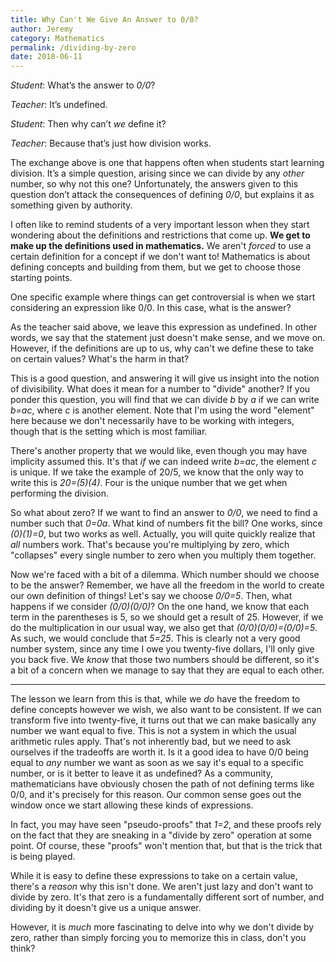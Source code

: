 ```yaml
---
title: Why Can't We Give An Answer to 0/0?
author: Jeremy
category: Mathematics
permalink: /dividing-by-zero
date: 2018-06-11
---
```


*Student*: What’s the answer to *0/0*?

*Teacher*: It’s undefined.

*Student*: Then why can’t *we* define it?

*Teacher*: Because that’s just how division works.

The exchange above is one that happens often when students start learning division. It’s a simple question, arising since we can divide by any *other* number, so why not this one? Unfortunately, the answers given to this question don’t attack the consequences of defining *0/0*, but explains it as something given by authority.


I often like to remind students of a very important lesson when they start wondering about the definitions and restrictions that come up. **We get to make up the definitions used in mathematics.** We aren't *forced* to use a certain definition for a concept if we don't want to! Mathematics is about defining concepts and building from them, but we get to choose those starting points.

One specific example where things can get controversial is when we start considering an expression like 0/0. In this case, what is the answer?

As the teacher said above, we leave this expression as undefined. In other words, we say that the statement just doesn't make sense, and we move on. However, if the definitions are up to us, why can't we define these to take on certain values? What's the harm in that?

This is a good question, and answering it will give us insight into the notion of divisibility. What does it mean for a number to "divide" another? If you ponder this question, you will find that we can divide *b* by *a* if we can write *b=ac*, where *c* is another element. Note that I'm using the word "element" here because we don't necessarily have to be working with integers, though that is the setting which is most familiar.

There's another property that we would like, even though you may have implicity assumed this. It's that *if* we can indeed write *b=ac*, the element *c* is unique. If we take the example of 20/5, we know that the only way to write this is *20=(5)(4)*. Four is the unique number that we get when performing the division.

So what about zero? If we want to find an answer to *0/0*, we need to find a number such that *0=0a*. What kind of numbers fit the bill? One works, since *(0)(1)=0*, but two works as well. Actually, you will quite quickly realize that *all* numbers work. That's because you're multiplying by zero, which "collapses" every single number to zero when you multiply them together.

Now we're faced with a bit of a dilemma. Which number should we choose to be the answer? Remember, we have all the freedom in the world to create our own definition of things! Let's say we choose *0/0=5*. Then, what happens if we consider *(0/0)(0/0)*? On the one hand, we know that each term in the parentheses is 5, so we should get a result of 25. However, if we do the multiplication in our usual way, we also get that *(0/0)(0/0)=(0/0)=5*. As such, we would conclude that *5=25*. This is clearly not a very good number system, since any time I owe you twenty-five dollars, I'll only give you back five. We *know* that those two numbers should be different, so it's a bit of a concern when we manage to say that they are equal to each other.

---

The lesson we learn from this is that, while we *do* have the freedom to define concepts however we wish, we also want to be consistent. If we can transform five into twenty-five, it turns out that we can make basically any number we want equal to five. This is not a system in which the usual arithmetic rules apply. That's not inherently bad, but we need to ask ourselves if the tradeoffs are worth it. Is it a good idea to have 0/0 being equal to *any* number we want as soon as we say it's equal to a specific number, or is it better to leave it as undefined? As a community, mathematicians have obviously chosen the path of not defining terms like 0/0, and it's precisely for this reason. Our common sense goes out the window once we start allowing these kinds of expressions.

In fact, you may have seen "pseudo-proofs" that *1=2*, and these proofs rely on the fact that they are sneaking in a "divide by zero" operation at some point. Of course, these "proofs" won't mention that, but that is the trick that is being played.

While it is easy to define these expressions to take on a certain value, there's a *reason* why this isn't done. We aren't just lazy and don't want to divide by zero. It's that zero is a fundamentally different sort of number, and dividing by it doesn't give us a unique answer.

However, it is *much* more fascinating to delve into why we don't divide by zero, rather than simply forcing you to memorize this in class, don't you think?
